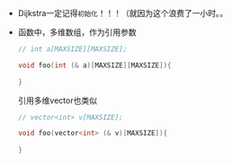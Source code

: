 *   Dijkstra一定记得`初始化`！！！（就因为这个浪费了一小时。。

*   函数中，多维数组，作为引用参数

    ```cpp
    // int a[MAXSIZE][MAXSIZE];
    
    void foo(int (& a)[MAXSIZE][MAXSIZE]){
        
    }
    ```

    引用多维vector也类似
    
    ```cpp
    // vector<int> v[MAXSIZE];
    
    void foo(vector<int> (& v)[MAXSIZE]){
        
    }
    ```
